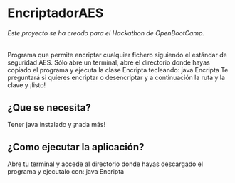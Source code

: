 # EncriptadorAES
###### Este proyecto se ha creado para el Hackathon de OpenBootCamp.


Programa que permite encriptar cualquier fichero siguiendo el estándar de seguridad AES. Sólo abre un terminal, abre el directorio donde hayas copiado
el programa y ejecuta la clase Encripta tecleando:
java Encripta
Te preguntará si quieres encriptar o desencriptar y a continuación la ruta y la clave y ¡listo!

## ¿Que se necesita?

Tener java instalado y ¡nada más!

## ¿Como ejecutar la aplicación?

Abre tu terminal y accede al directorio donde hayas descargado el programa y ejecutalo con:
java Encripta
